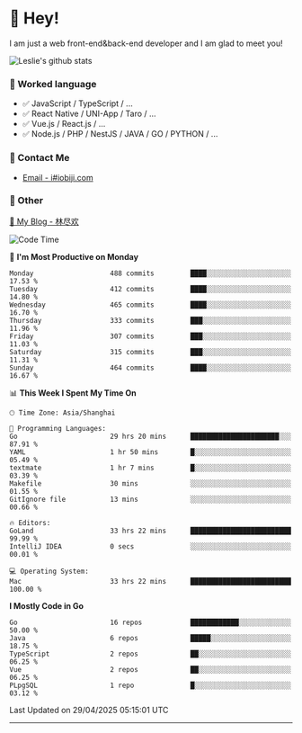 # 👋 Hey!

I am just a web front-end&back-end developer and I am glad to meet you!

![Leslie's github stats](https://github-readme-stats.vercel.app/api?username=unsafe-ptr&&show_icons=true&&title_color=1abc9c&&icon_color=1abc9c)


### 📝 Worked language

- ✅ JavaScript / TypeScript / ...
- ✅ React Native / UNI-App / Taro / ...
- ✅ Vue.js / React.js / ...
- ✅ Node.js / PHP / NestJS / JAVA / GO / PYTHON / ...

### 📮 Contact Me

- [Email - i#iobiji.com](mailto:i@iobiji.com)


### 🤪 Other

[📌 My Blog - 林尽欢](https://iobiji.com)

<!--START_SECTION:waka-->
![Code Time](http://img.shields.io/badge/Code%20Time-1%2C691%20hrs%2015%20mins-blue)

📅 **I'm Most Productive on Monday** 

```text
Monday                   488 commits         ████░░░░░░░░░░░░░░░░░░░░░   17.53 % 
Tuesday                  412 commits         ████░░░░░░░░░░░░░░░░░░░░░   14.80 % 
Wednesday                465 commits         ████░░░░░░░░░░░░░░░░░░░░░   16.70 % 
Thursday                 333 commits         ███░░░░░░░░░░░░░░░░░░░░░░   11.96 % 
Friday                   307 commits         ███░░░░░░░░░░░░░░░░░░░░░░   11.03 % 
Saturday                 315 commits         ███░░░░░░░░░░░░░░░░░░░░░░   11.31 % 
Sunday                   464 commits         ████░░░░░░░░░░░░░░░░░░░░░   16.67 % 
```


📊 **This Week I Spent My Time On** 

```text
🕑︎ Time Zone: Asia/Shanghai

💬 Programming Languages: 
Go                       29 hrs 20 mins      ██████████████████████░░░   87.91 % 
YAML                     1 hr 50 mins        █░░░░░░░░░░░░░░░░░░░░░░░░   05.49 % 
textmate                 1 hr 7 mins         █░░░░░░░░░░░░░░░░░░░░░░░░   03.39 % 
Makefile                 30 mins             ░░░░░░░░░░░░░░░░░░░░░░░░░   01.55 % 
GitIgnore file           13 mins             ░░░░░░░░░░░░░░░░░░░░░░░░░   00.66 % 

🔥 Editors: 
GoLand                   33 hrs 22 mins      █████████████████████████   99.99 % 
IntelliJ IDEA            0 secs              ░░░░░░░░░░░░░░░░░░░░░░░░░   00.01 % 

💻 Operating System: 
Mac                      33 hrs 22 mins      █████████████████████████   100.00 % 
```

**I Mostly Code in Go** 

```text
Go                       16 repos            ████████████░░░░░░░░░░░░░   50.00 % 
Java                     6 repos             █████░░░░░░░░░░░░░░░░░░░░   18.75 % 
TypeScript               2 repos             ██░░░░░░░░░░░░░░░░░░░░░░░   06.25 % 
Vue                      2 repos             ██░░░░░░░░░░░░░░░░░░░░░░░   06.25 % 
PLpgSQL                  1 repo              █░░░░░░░░░░░░░░░░░░░░░░░░   03.12 % 
```




 Last Updated on 29/04/2025 05:15:01 UTC
<!--END_SECTION:waka-->
---
